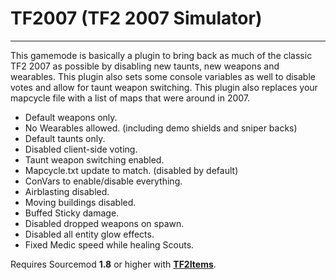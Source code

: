 # TF2007 (TF2 2007 Simulator)
---
  This gamemode is basically a plugin to bring back as much of the classic TF2 2007 as possible by disabling new taunts, new weapons and wearables. This plugin also sets some console variables as well to disable votes and allow for taunt weapon switching. This plugin also replaces your mapcycle file with a list of maps that were around in 2007.

* Default weapons only.
* No Wearables allowed. (including demo shields and sniper backs)
* Default taunts only.
* Disabled client-side voting.
* Taunt weapon switching enabled.
* Mapcycle.txt update to match. (disabled by default)
* ConVars to enable/disable everything.
* Airblasting disabled.
* Moving buildings disabled.
* Buffed Sticky damage.
* Disabled dropped weapons on spawn.
* Disabled all entity glow effects.
* Fixed Medic speed while healing Scouts.

Requires Sourcemod **1.8** or higher with **[TF2Items](https://builds.limetech.io/?p=tf2items "TF2Items")**.
